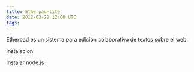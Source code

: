 ```yaml
---
title: Etherpad-lite
date: 2012-03-28 12:00 UTC
tags:
---
```

Etherpad es un sistema para edición colaborativa de textos sobre el web.

Instalacion

Instalar node.js

